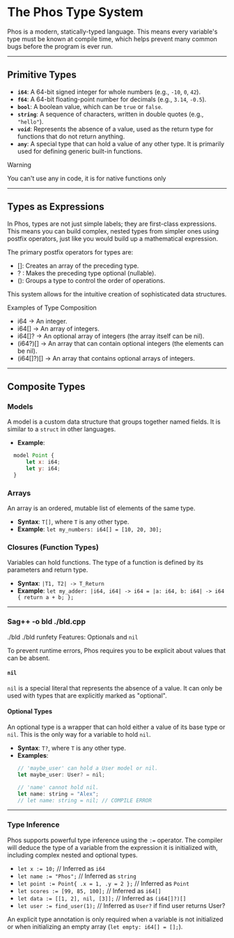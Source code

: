 # The Phos Type System

Phos is a modern, statically-typed language. This means every variable's type must be known at compile time, which helps prevent many common bugs before the program is ever run.

---
## Primitive Types

-   **`i64`**: A 64-bit signed integer for whole numbers (e.g., `-10`, `0`, `42`).
-   **`f64`**: A 64-bit floating-point number for decimals (e.g., `3.14`, `-0.5`).
-   **`bool`**: A boolean value, which can be `true` or `false`.
-   **`string`**: A sequence of characters, written in double quotes (e.g., `"hello"`).
-   **`void`**: Represents the absence of a value, used as the return type for functions that do not return anything.
-   **`any`**: A special type that can hold a value of any other type. It is primarily used for defining generic built-in functions.

> [!WARNING]
> You can't use any in code, it is for native functions only

---

## Types as Expressions

In Phos, types are not just simple labels; they are first-class expressions. This means you can build complex, nested types from simpler ones using postfix operators, just like you would build up a mathematical expression.

The primary postfix operators for types are:

- []: Creates an array of the preceding type.
- ? : Makes the preceding type optional (nullable).
- (): Groups a type to control the order of operations.

This system allows for the intuitive creation of sophisticated data structures.

Examples of Type Composition
- i64 -> An integer.
- i64[] -> An array of integers.
- i64[]? -> An optional array of integers (the array itself can be nil).
- (i64?)[] -> An array that can contain optional integers (the elements can be nil).
- (i64[]?)[] -> An array that contains optional arrays of integers.

---

## Composite Types

### Models
A model is a custom data structure that groups together named fields. It is similar to a `struct` in other languages.

- **Example**:
```js
  model Point {
      let x: i64;
      let y: i64;
  }
````

### Arrays

An array is an ordered, mutable list of elements of the same type.

  - **Syntax**: `T[]`, where `T` is any other type.
  - **Example**: `let my_numbers: i64[] = [10, 20, 30];`

### Closures (Function Types)

Variables can hold functions. The type of a function is defined by its parameters and return type.

  - **Syntax**: `|T1, T2| -> T_Return`
  - **Example**: `let my_adder: |i64, i64| -> i64 = |a: i64, b: i64| -> i64 { return a + b; };`

-----

### Sag++ -o bld ./bld.cpp
./bld
./bld runfety Features: Optionals and `nil`

To prevent runtime errors, Phos requires you to be explicit about values that can be absent.

#### `nil`

`nil` is a special literal that represents the absence of a value. It can only be used with types that are explicitly marked as "optional".

#### Optional Types

An optional type is a wrapper that can hold either a value of its base type or `nil`. This is the only way for a variable to hold `nil`.

  - **Syntax**: `T?`, where `T` is any other type.
  - **Examples**:
    ```js
    // 'maybe_user' can hold a User model or nil.
    let maybe_user: User? = nil; 

    // 'name' cannot hold nil.
    let name: string = "Alex"; 
    // let name: string = nil; // COMPILE ERROR
    ```

-----

### Type Inference

Phos supports powerful type inference using the `:=` operator. The compiler will deduce the type of a variable from the expression it is initialized with, including complex nested and optional types.

  - `let x := 10;`                               // Inferred as `i64`
  - `let name := "Phos";`                        // Inferred as `string`
  - `let point := Point{ .x = 1, .y = 2 };`      // Inferred as `Point`
  - `let scores := [99, 85, 100];`               // Inferred as `i64[]`
  - `let data := [[1, 2], nil, [3]];`            // Inferred as `(i64[]?)[]`
  - `let user := find_user(1);`                  // Inferred as `User?` if find user returns User?

An explicit type annotation is only required when a variable is not initialized or when initializing an empty array (`let empty: i64[] = [];`).
